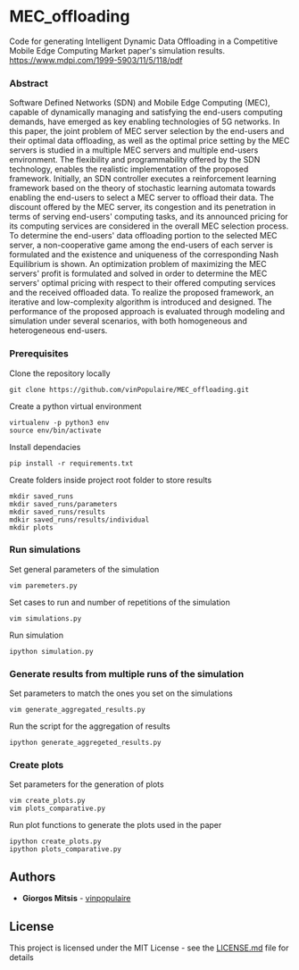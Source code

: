 # MEC_offloading
Code for generating Intelligent Dynamic Data Offloading in a Competitive Mobile Edge Computing Market paper's simulation results.
https://www.mdpi.com/1999-5903/11/5/118/pdf

### Abstract

Software Defined Networks (SDN) and Mobile Edge Computing (MEC), capable of dynamically managing and satisfying the end-users computing demands, have emerged as key enabling technologies of 5G networks. In this paper, the joint problem of MEC server selection by the end-users and their optimal data offloading, as well as the optimal price setting by the MEC servers is studied in a multiple MEC servers and multiple end-users environment. The flexibility and programmability offered by the SDN technology, enables the realistic implementation of the proposed framework.
Initially, an SDN controller executes a reinforcement learning framework based on the theory of stochastic learning automata towards enabling the end-users to select a MEC server to offload their data. The discount offered by the MEC server, its congestion and its penetration in terms of serving end-users' computing tasks, and its announced pricing for its computing services are considered in the overall MEC selection process. To determine the end-users' data offloading portion to the selected MEC server, a non-cooperative game among the end-users of each server is formulated and the existence and uniqueness of the corresponding Nash Equilibrium is shown. An optimization problem of maximizing the MEC servers' profit is formulated and solved in order to determine the MEC servers' optimal pricing with respect to their offered computing services and the received offloaded data. To realize the proposed framework, an iterative and low-complexity algorithm is introduced and designed. The performance of the proposed approach is evaluated through modeling and simulation under several scenarios, with both homogeneous and heterogeneous end-users.

### Prerequisites

Clone the repository locally
```
git clone https://github.com/vinPopulaire/MEC_offloading.git
```

Create a python virtual environment
```
virtualenv -p python3 env
source env/bin/activate
```

Install dependacies
```
pip install -r requirements.txt
```

Create folders inside project root folder to store results
```
mkdir saved_runs
mkdir saved_runs/parameters
mkdir saved_runs/results
mdkir saved_runs/results/individual
mkdir plots
```

### Run simulations

Set general parameters of the simulation
```
vim paremeters.py
```

Set cases to run and number of repetitions of the simulation
```
vim simulations.py
```

Run simulation
```
ipython simulation.py
```

### Generate results from multiple runs of the simulation

Set parameters to match the ones you set on the simulations
```
vim generate_aggregated_results.py
```

Run the script for the aggregation of results
```
ipython generate_aggregeted_results.py
```

### Create plots

Set parameters for the generation of plots
```
vim create_plots.py
vim plots_comparative.py
```

Run plot functions to generate the plots used in the paper
```
ipython create_plots.py
ipython plots_comparative.py
```

## Authors

* **Giorgos Mitsis** - [vinpopulaire](https://github.com/vinPopulaire)

## License

This project is licensed under the MIT License - see the [LICENSE.md](LICENSE.md) file for details

